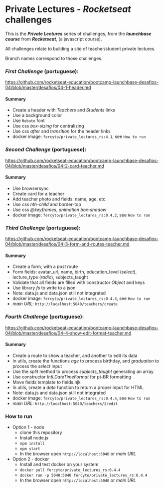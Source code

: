 # Private Lectures - ***Rocketseat*** challenges

This is the ***Private Lectures*** series of challenges, from the ***launchbase course*** from ***Rocketseat***, (a javascript course).  

All challenges relate to building a site of teacher/student private lectures.

Branch names correspond to those challenges.


### ***First Challenge*** (portuguese):

https://github.com/rocketseat-education/bootcamp-launchbase-desafios-04/blob/master/desafios/04-1-header.md

#### Summary

* Create a header with *Teachers* and *Students* links
* Use a background color
* Use `Roboto` font
* Use css *box-sizing* for centralizing
* Use css *after* and *transition* for the header links
* docker image: `fercyto/private_lectures_rs:4.1`, see `How to run`

### ***Second Challenge*** (portuguese):

https://github.com/rocketseat-education/bootcamp-launchbase-desafios-04/blob/master/desafios/04-2-card-teacher.md

#### Summary

* Use browsersync
* Create card for a teacher
* Add teacher photo and fields: name, age, etc.
* Use css *nth-child* and border-top
* Use css *@keyframes*, *animation* *box-shadow*
* docker image: `fercyto/private_lectures_rs:0.4.2`, see `How to run`

### ***Third Challenge*** (portuguese):

https://github.com/rocketseat-education/bootcamp-launchbase-desafios-04/blob/master/desafios/04-3-form-and-routes-teacher.md

#### Summary

* Create a form, with a *post* route
* Form fields: avatar_url, name, birth, education_level (*select*), lecture_type (*radio*), subjects_taught
* Validate that all fields are filled with constructor *Object* and keys
* Use library *fs* to write to a json
* Note: data.js and data.json still not integrated
* docker image: `fercyto/private_lectures_rs:0.4.3`, see `How to run`
* *main URL*: `http://localhost:5040/teachers/create`

### ***Fourth Challenge*** (portuguese):

https://github.com/rocketseat-education/bootcamp-launchbase-desafios-04/blob/master/desafios/04-4-show-edit-format-teacher.md

#### Summary

* Create a route to show a teacher, and another to edit its data
* In utils, create the functions *age* to process birthday, and *graduation* to process the *select* input
* Use the *split* method to process *subjects_taught* generating an array
* Use constructor *Intl.DateTimeFormat* for pt-BR formatting
* Move fields template to fields.njk
* In utils, create a *date* function to return a proper input for HTML
* Note: data.js and data.json still not integrated
* docker image: `fercyto/private_lectures_rs:0.4.4`, see `How to run`
* *main URL*: `http://localhost:5040/teachers/2/edit`

### How to run

- Option 1 - node
  * clone this repository
  * Install node.js
  * `npm install`
  * `npm start`
  * In the browser open `http://localhost:5040` or *main URL*
- Option 2 - docker
  * Install and test docker on your system
  * `docker pull fercyto/private_lectures_rs:0.4.4`
  * `docker run -p 5040:5040 fercyto/private_lectures_rs:0.4.4`
  * In the browser open `http://localhost:5040` or *main URL*
